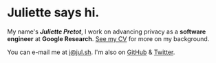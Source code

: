 # Juliette says hi.

My name's **_Juliette Pretot_**, I work on advancing privacy as a **software engineer** at **<span style="color: var(--gblue)">G</span><span style="color: var(--gred)">o</span><span style="color: var(--gyellow)">o</span><span style="color: var(--gblue)">g</span><span style="color: var(--ggreen)">l</span><span style="color: var(--gred)">e</span> Research**. [See my CV](./CV.md) for more on my background.

You can e-mail me at [j@jul.sh](mailto:j@jul.sh). I'm also on [GitHub](https://github.com/jul-sh) & [Twitter](https://twitter.com/itsjulsh).
